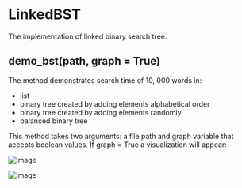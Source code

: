 # LinkedBST

The implementation of linked binary search tree.

## demo_bst(path, graph = True)
The method demonstrates search time of 10, 000 words in:
* list
* binary tree created by adding elements alphabetical order
* binary tree created by adding elements randomly
* balanced binary tree

This method takes two arguments: a file path and graph variable that accepts boolean values. If graph = True a visualization will appear:

![image](https://github.com/khrystia-k/LinkedBST/assets/116711583/a53be592-6c2a-49e2-9872-aaa4ca9dfe23)

![image](https://github.com/khrystia-k/LinkedBST/assets/116711583/bacf93f5-b08b-4637-82b3-d3dbb2a6a0b7)







